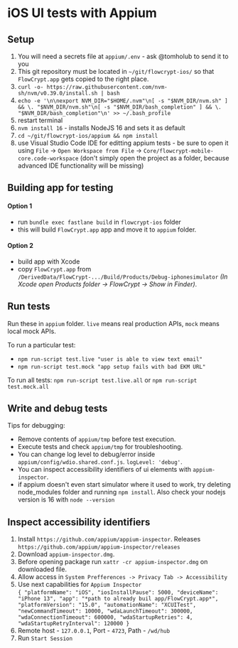 # iOS UI tests with Appium

## Setup

1. You will need a secrets file at `appium/.env` - ask @tomholub to send it to you
2. This git repository must be located in `~/git/flowcrypt-ios/` so that `FlowCrypt.app` gets copied to the right place.
3. `curl -o- https://raw.githubusercontent.com/nvm-sh/nvm/v0.39.0/install.sh | bash`
4. `echo -e '\n\nexport NVM_DIR="$HOME/.nvm"\n[ -s "$NVM_DIR/nvm.sh" ] && \. "$NVM_DIR/nvm.sh"\n[ -s "$NVM_DIR/bash_completion" ] && \. "$NVM_DIR/bash_completion"\n' >> ~/.bash_profile`
5. restart terminal
6. `nvm install 16` - installs NodeJS 16 and sets it as default
7. `cd ~/git/flowcrypt-ios/appium && npm install`
8. use Visual Studio Code IDE for editting appium tests - be sure to open it using `File` -> `Open Workspace from File` -> `Core/flowcrypt-mobile-core.code-workspace` (don't simply open the project as a folder, because advanced IDE functionality will be missing)

## Building app for testing
#### Option 1
- run `bundle exec fastlane build` in `flowcrypt-ios` folder
- this will build `FlowCrypt.app` app and move it to `appium` folder.

#### Option 2
- build app with Xcode
- copy `FlowCrypt.app` from `/DerivedData/FlowCrypt-.../Build/Products/Debug-iphonesimulator` *(In Xcode open Products folder -> FlowCrypt -> Show in Finder)*.

## Run tests

Run these in `appium` folder. `live` means real production APIs, `mock` means local mock APIs. 

To run a particular test:
- `npm run-script test.live "user is able to view text email"`
- `npm run-script test.mock "app setup fails with bad EKM URL"`

To run all tests: `npm run-script test.live.all` or `npm run-script test.mock.all`

## Write and debug tests
Tips for debugging:
- Remove contents of `appium/tmp` before test execution. 
- Execute tests and check `appium/tmp` for troubleshooting.
- You can change log level to debug/error inside `appium/config/wdio.shared.conf.js`. `logLevel: 'debug'`.
- You can inspect accessibility identifiers of ui elements with `appium-inspector`.
- if appium doesn't even start simulator where it used to work, try deleting node_modules folder and running `npm install`. Also check your nodejs version is 16 with `node --version`

## Inspect accessibility identifiers
 1. Install `https://github.com/appium/appium-inspector`. Releases `https://github.com/appium/appium-inspector/releases`
 2. Download `appium-inspector.dmg`.
 3. Before opening package run `xattr -cr appium-inspector.dmg` on downloaded file.
 4. Allow access in `System Prefferences -> Privacy Tab -> Accessibility`
 5. Use next capabilities for `Appium Inspector`  
 `
 {
 "platformName": "iOS",
 "iosInstallPause": 5000,
 "deviceName": "iPhone 13",
 "app": "*path to already buil app/FlowCrypt.app*",
 "platformVersion": "15.0",
 "automationName": "XCUITest",
 "newCommandTimeout": 10000,
 "wdaLaunchTimeout": 300000,
 "wdaConnectionTimeout": 600000,
 "wdaStartupRetries": 4,
 "wdaStartupRetryInterval": 120000
 }
 `  
 6. Remote host - `127.0.0.1`, Port - `4723`, Path - `/wd/hub`
 7. Run `Start Session`
